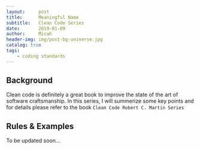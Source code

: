 ```yaml
---
layout:     post
title:      Meaningful Name
subtitle:   Clean Code Series
date:       2019-01-09
author:     Micah
header-img: img/post-bg-universe.jpg
catalog: true
tags:
    - coding standards
---
```


## Background

Clean code is definitely a great book to improve the state of the art of software craftsmanship. 
In this series, I will summerize some key points and for details please refer to the book 
`Clean Code Robert C. Martin Series`


## Rules & Examples

To be updated soon...





 

